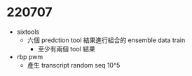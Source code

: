 # 220707

- sixtools
  - 六個 predction tool 結果進行組合的 ensemble data train 
    - 至少有兩個 tool 結果
- rbp pwm
  - 產生 transcript random seq 10^5